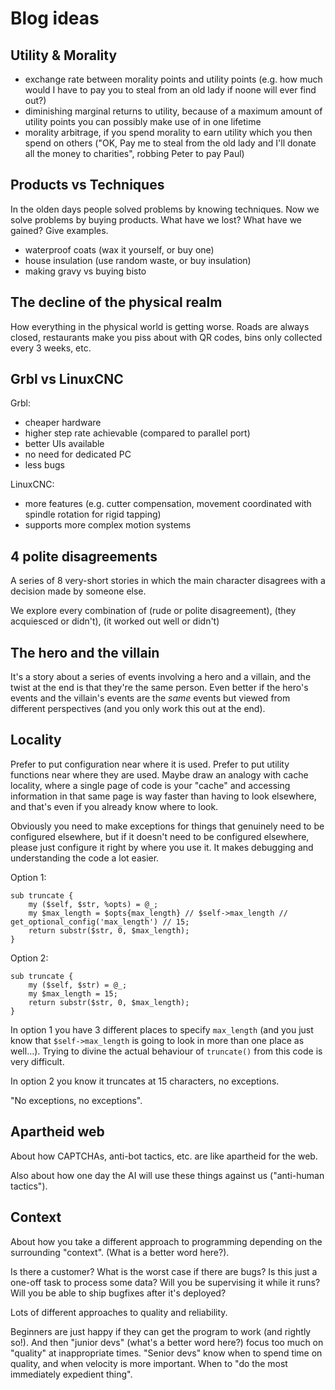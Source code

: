 # Blog ideas

## Utility & Morality

* exchange rate between morality points and utility points (e.g. how much would I have to pay you to steal from an old lady if noone will ever find out?)
* diminishing marginal returns to utility, because of a maximum amount of utility points you can possibly make use of in one lifetime
* morality arbitrage, if you spend morality to earn utility which you then spend on others ("OK, Pay me to steal from the old lady and I'll donate all the money to charities", robbing Peter to pay Paul)

## Products vs Techniques

In the olden days people solved problems by knowing techniques. Now we solve problems by buying products.
What have we lost? What have we gained? Give examples.

* waterproof coats (wax it yourself, or buy one)
* house insulation (use random waste, or buy insulation)
* making gravy vs buying bisto

## The decline of the physical realm

How everything in the physical world is getting worse. Roads are always closed, restaurants make you piss
about with QR codes, bins only collected every 3 weeks, etc.

## Grbl vs LinuxCNC

Grbl:

* cheaper hardware
* higher step rate achievable (compared to parallel port)
* better UIs available
* no need for dedicated PC
* less bugs

LinuxCNC:

* more features (e.g. cutter compensation, movement coordinated with spindle rotation for rigid tapping)
* supports more complex motion systems

## 4 polite disagreements

A series of 8 very-short stories in which the main character disagrees with a decision made by someone else.

We explore every combination of (rude or polite disagreement), (they acquiesced or didn't), (it worked out well or didn't)

## The hero and the villain

It's a story about a series of events involving a hero and a villain, and the twist at the end is that they're the same
person. Even better if the hero's events and the villain's events are the *same* events but viewed from different perspectives
(and you only work this out at the end).

## Locality

Prefer to put configuration near where it is used. Prefer to put utility functions near where they are used. Maybe draw
an analogy with cache locality, where a single page of code is your "cache" and accessing information in that same page
is way faster than having to look elsewhere, and that's even if you already know where to look.

Obviously you need to make exceptions for things that genuinely need to be configured elsewhere, but if it doesn't need
to be configured elsewhere, please just configure it right by where you use it. It makes debugging and understanding
the code a lot easier.

Option 1:

    sub truncate {
        my ($self, $str, %opts) = @_;
        my $max_length = $opts{max_length} // $self->max_length // get_optional_config('max_length') // 15;
        return substr($str, 0, $max_length);
    }

Option 2:

    sub truncate {
        my ($self, $str) = @_;
        my $max_length = 15;
        return substr($str, 0, $max_length);
    }

In option 1 you have 3 different places to specify `max_length` (and you just know that `$self->max_length` is going to look
in more than one place as well...). Trying to divine the actual behaviour of `truncate()` from this code is very difficult.

In option 2 you know it truncates at 15 characters, no exceptions.

"No exceptions, no exceptions".

## Apartheid web

About how CAPTCHAs, anti-bot tactics, etc. are like apartheid for the web.

Also about how one day the AI will use these things against us ("anti-human tactics").

## Context

About how you take a different approach to programming depending on the surrounding "context". (What is a better word here?).

Is there a customer? What is the worst case if there are bugs? Is this just a one-off task to process some data? Will you be supervising it while it runs? Will you be able to ship bugfixes after it's deployed?

Lots of different approaches to quality and reliability.

Beginners are just happy if they can get the program to work (and rightly so!). And then "junior devs" (what's a better word here?) focus too much on "quality" at inappropriate times. "Senior devs" know when to spend time on quality, and when velocity is more important. When to "do the most immediately expedient thing".
